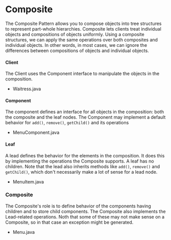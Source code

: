 Composite
======

The Composite Pattern allows you to compose objects into tree structures to represent part-whole hierarchies. Composite lets clients treat individual objects and compositions of objects uniformly. Using a composite structures, we can apply the same operations over both composites and individual objects. In other words, in most cases, we can ignore the differences between compositions of objects and individual objects.

#### Client
The Client uses the Component interface to manipulate the objects in the composition.
+ Waitress.java

#### Component
The component defines an interface for all objects in the composition: both the composite and the leaf nodes. The Component may implement a default behavior for `add()`, `remove()`, `getChild()` and its operations
+ MenuComponent.java

#### Leaf
A lead defines the behavior for the elements in the composition. It does this by implementing the operations the Composite supports. A leaf has no children. Note that the lead also inherits methods like `add()`, `remove()` and `getChild()`, which don't necessarily make a lot of sense for a lead node.
+ MenuItem.java

### Composite
The Composite's role is to define behavior of the components having children and to store child components. The Composite also implements the Lead-related operations. Noth that some of these may not make sense on a Composite, so in that case an exception might be generated.
+ Menu.java